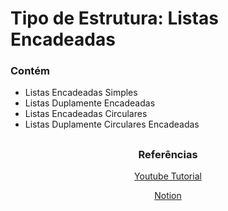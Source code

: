 # Tipo de Estrutura: Listas Encadeadas

### Contém

- Listas Encadeadas Simples
- Listas Duplamente Encadeadas
- Listas Encadeadas Circulares
- Listas Duplamente Circulares Encadeadas

##

### <p align="center">Referências</p>
<p align="center"><a href="https://www.youtube.com/playlist?list=PL3ZslI15yo2r-gHJtjORRMRKMSNRpf7u5">Youtube Tutorial</a></p>
<p align="center"><a href="https://www.notion.so/Listas-Encadeadas-Simples-0a5cefb604dd4e76b37f827ed09e264b?pvs=4">Notion</a></p>
